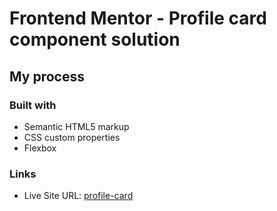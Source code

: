 # Frontend Mentor - Profile card component solution

## My process

### Built with

- Semantic HTML5 markup
- CSS custom properties
- Flexbox

### Links

- Live Site URL: [profile-card](https://fem0-profile-card.vercel.app/)
